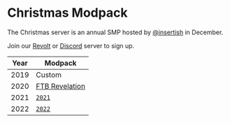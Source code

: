 # Christmas Modpack

The Christmas server is an annual SMP hosted by [@insertish](https://insrt.uk) in December.

Join our [Revolt](https://rvlt.gg/christmas) or [Discord](https://discord.gg/h3EGUJNM) server to sign up.

| Year | Modpack |
|------|---------|
| 2019 | Custom |
| 2020 | [FTB Revelation](https://www.feed-the-beast.com/modpack/35_ftb_revelation) |
| 2021 | [`2021`](https://github.com/insertish/christmas-modpack/tree/2021) |
| 2022 | [`2022`](https://github.com/insertish/christmas-modpack/tree/2022) |
